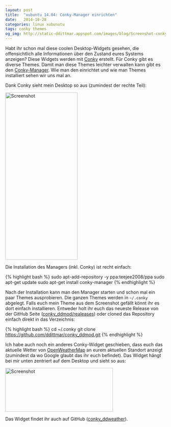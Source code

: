 ```yaml
---
layout: post
title:  "xubuntu 14.04: Conky-Manager einrichten"
date:   2014-10-28
categories: linux xubunutu
tags: conky themes
og_img: http://static-ddittmar.appspot.com/images/blog/Screenshot-conky_ddmod.png
---
```

Habt ihr schon mal diese coolen Desktop-Widgets gesehen, die offensichtlich alle Informationen über den Zustand eures Systems anzeigen? Diese Widgets werden mit [Conky](http://conky.sourceforge.net/) erstellt. Für Conky gibt es diverse Themes. Damit man diese Themes leichter verwalten kann gibt es den [Conky-Manager](http://www.teejeetech.in/p/conky-manager.html). Wie man den einrichtet und wie man Themes installiert sehen wir uns mal an.

Dank Conky sieht mein Desktop so aus (zumindest der rechte Teil):

<img class="img-responsive" src="//static-ddittmar.appspot.com/images/blog/Screenshot-conky_ddmod.png" width="227" height="524" alt="Screenshot"  />

Die Installation des Managers (inkl. Conky) ist recht einfach:

{% highlight bash %}
sudo apt-add-repository -y ppa:teejee2008/ppa
sudo apt-get update
sudo apt-get install conky-manager
{% endhighlight %}

Nach der Installation kann man den Manager starten und schon mal ein paar Themes ausprobieren. Die ganzen Themes werden in `~/.conky` abgelegt. Falls euch mein Theme aus dem Screenshot gefällt könnt ihr es dort einfach installieren. Entweder holt ihr euch das neueste Release von der GitHub Seite ([conky_ddmod/realeases](https://github.com/ddittmar/conky_ddmod/releases)) oder cloned das Repository einfach direkt in das Verzeichnis:

{% highlight bash %}
cd ~/.conky
git clone https://github.com/ddittmar/conky_ddmod.git
{% endhighlight %}

Ich habe auch noch ein anderes Conky-Widget geschieben, dass euch das aktuelle Wetter von [OpenWeatherMap](http://openweathermap.org/) an eurem aktuellen Standort anzeigt (zumindest da wo Google glaubt das ihr euch befindet). Das Widget hängt bei mir unten zentriert auf dem Desktop und sieht so aus:

<img class="img-responsive" src="//static-ddittmar.appspot.com/images/blog/Screenshot-conky_ddweather.png" alt="Screenshot" width="338" height="137" />

Das Widget findet ihr auch auf GitHub ([conky_ddweather](https://github.com/ddittmar/conky_ddweather)).
